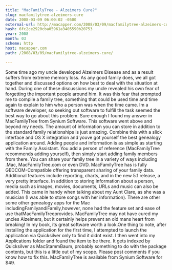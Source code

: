 ```yaml
---
title: "MacFamilyTree - Alzeimers Cure?"
slug: macfamilytree-alzeimers-cure
date: 2008-03-09 06:00:02 -0500
external-url: http://macapper.com/2008/03/09/macfamilytree-alzeimers-cure/
hash: 6fc2ce2920cba05961a3405590b20753
year: 2008
month: 03
scheme: http
host: macapper.com
path: /2008/03/09/macfamilytree-alzeimers-cure/

---
```


Some time ago my uncle developed Alzeimers Disease and as a result suffers from extreme memory loss. As any good family does, we all got together and discussed options on how best to deal with the situation at hand. During one of these discussions my uncle revealed his own fear of forgetting the important people around him. It was this fear that prompted me to compile a family tree, something that could be used time and time again to explain to him who a person was when the time came.  Im a software developer, so seeking out software to fulfill the task seemed the best way to go about this problem. Sure enough I found my answer in MacFamilyTree from Synium Software. This software went above and beyond my needs. The amount of information you can store in addition to the standard family relationships is just amazing. Combine this with a slick interface and OS X integration and youve got yourself the best genealogy application around.    Adding people and information is as simple as starting with the Family Assistant. You add a person of reference (MacFamilyTree recommends adding yourself), then simply start adding family members from there. You can share your family tree in a variety of ways including .Mac, MacFamilyTree.com or even DVD. MacFamilyTree has is fully GEDCOM-Compatible offering transparent sharing of your family data. Additional features include reporting, charts, and in the new 5.1 release, a very pretty interface. In addition to storing information about a person, media such as images, movies, documents, URLs and music can also be added. This came in handy when talking about my Aunt Clare, as she was a musician (I was able to store songs with her information).  There are other some other genealogy apps for the Mac includingFamilyandiFamily,however, none had the feature set and ease of use thatMacFamilyTreeprovides. MacFamilyTree may not have cured my uncles Alzeimers, but it certainly helps prevent an old mans heart from breaking! In my book, its great software worth a look.One thing to note, after installing the application for the first time, I attempted to launch the application via Quicksilver only to find it didnt exist. I then went into my Applications folder and found the item to be there. It gets indexed by Quicksilver as MacStammBaum, probably something to do with the package contents, but this is a little out of my scope. Please post comments if you know how to fix this. MacFamilyTree is available from Synium Software for $49.
